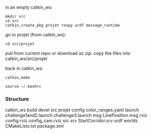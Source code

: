 in an empty catkin_ws:
```
mkdir src
cd src
catkin_create_pkg projet rospy urdf message_runtime
```

go to projet (from catkin_ws):
```
cd src/projet
```

pull from current repo or download as zip:
copy the files into catkin_ws/src/projet


back in catkin_ws:
```
catkin_make

source ~/.bashrc
```

### Structure
catkin_ws
  build
  devel
  src
    projet
      config
        color_ranges.yaml
      launch
        challenge1and2.launch
        challenge3.launch
      msg
        LinePosition.msg
      rviz
        config.rviz
        config_cam.rviz
      src
      srv
        StartCorridor.srv
      urdf
      worlds
      CMakeLists.txt
      package.xml
      
  


